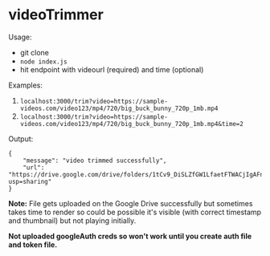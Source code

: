# videoTrimmer

Usage:
* git clone
* `node index.js`
* hit endpoint with videourl (required) and time (optional)

Examples:
1. `localhost:3000/trim?video=https://sample-videos.com/video123/mp4/720/big_buck_bunny_720p_1mb.mp4`
2. `localhost:3000/trim?video=https://sample-videos.com/video123/mp4/720/big_buck_bunny_720p_1mb.mp4&time=2`

Output:
```
{
    "message": "video trimmed successfully",
    "url": "https://drive.google.com/drive/folders/1tCv9_DiSLZfGW1LfaetFTWACjIgAFn9H?usp=sharing"
}
```


**Note:**
File gets uploaded on the Google Drive successfully but sometimes takes time to render so could be possible it's visible (with correct timestamp and thumbnail) but not playing initially.

**Not uploaded googleAuth creds so won't work until you create auth file and token file.**
